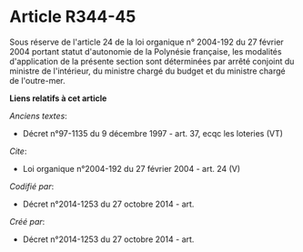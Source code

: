 # Article R344-45

Sous réserve de l'article 24 de la loi organique n° 2004-192 du 27 février 2004 portant statut d'autonomie de la Polynésie
française, les modalités d'application de la présente section sont déterminées par arrêté conjoint du ministre de
l'intérieur, du ministre chargé du budget et du ministre chargé de l'outre-mer.

**Liens relatifs à cet article**

_Anciens textes_:

  - Décret n°97-1135 du 9 décembre 1997 - art. 37, ecqc les loteries (VT)

_Cite_:

  - Loi organique n°2004-192 du 27 février 2004 - art. 24 (V)

_Codifié par_:

  - Décret n°2014-1253 du 27 octobre 2014 - art.

_Créé par_:

  - Décret n°2014-1253 du 27 octobre 2014 - art.
